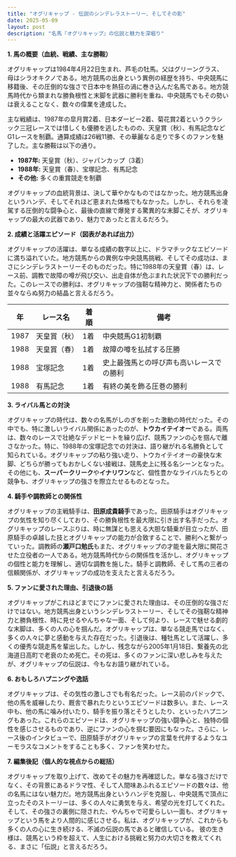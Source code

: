 ```yaml
---
title: "オグリキャップ - 伝説のシンデレラストーリー、そしてその影"
date: 2025-05-09
layout: post
description: "名馬『オグリキャップ』の伝説と魅力を深堀り"
---
```


**1. 馬の概要（血統、戦績、主な勝鞍）**

オグリキャップは1984年4月22日生まれ、芦毛の牡馬。父はグリーングラス、母はシラオキクノである。地方競馬の出身という異例の経歴を持ち、中央競馬に移籍後、その圧倒的な強さで日本中を熱狂の渦に巻き込んだ名馬である。地方競馬時代から類まれな勝負根性と末脚を武器に勝利を重ね、中央競馬でもその勢いは衰えることなく、数々の偉業を達成した。

主な戦績は、1987年の皐月賞2着、日本ダービー2着、菊花賞2着というクラシック三冠レースでは惜しくも優勝を逃したものの、天皇賞（秋）、有馬記念などG1レースを制覇。通算成績は26戦11勝、その華麗なる走りで多くのファンを魅了した。主な勝鞍は以下の通り。

* **1987年:**  天皇賞（秋）、ジャパンカップ（3着）
* **1988年:**  天皇賞（春）、宝塚記念、有馬記念
* **その他:**  多くの重賞競走を制覇

オグリキャップの血統背景は、決して華やかなものではなかった。地方競馬出身というハンデ、そしてそれほど恵まれた体格でもなかった。しかし、それらを凌駕する圧倒的な闘争心と、最後の直線で爆発する驚異的な末脚こそが、オグリキャップの最大の武器であり、魅力であったと言えるだろう。


**2. 成績と活躍エピソード（図表があれば出力）**

オグリキャップの活躍は、単なる成績の数字以上に、ドラマチックなエピソードに満ち溢れていた。地方競馬からの異例な中央競馬挑戦、そしてその成功は、まさにシンデレラストーリーそのものだった。特に1988年の天皇賞（春）は、レース前、調教で故障の噂が飛び交い、出走自体が危ぶまれた状況下での勝利だった。このレースでの勝利は、オグリキャップの強靭な精神力と、関係者たちの並々ならぬ努力の結晶と言えるだろう。

| 年 | レース名             | 着順 | 備考                                     |
|---|----------------------|-----|------------------------------------------|
| 1987 | 天皇賞（秋）         | 1着 | 中央競馬G1初制覇                          |
| 1988 | 天皇賞（春）         | 1着 | 故障の噂を払拭する圧勝                   |
| 1988 | 宝塚記念             | 1着 | 史上最強馬との呼び声も高いレースでの勝利 |
| 1988 | 有馬記念             | 1着 | 有終の美を飾る圧巻の勝利                   |


**3. ライバル馬との対決**

オグリキャップの時代は、数々の名馬がしのぎを削った激動の時代だった。その中でも、特に激しいライバル関係にあったのが、**トウカイテイオー**である。両馬は、数々のレースで壮絶なデッドヒートを繰り広げ、競馬ファンの心を掴んで離さなかった。特に、1988年の宝塚記念での対決は、語り継がれる名勝負として知られている。オグリキャップの粘り強い走り、トウカイテイオーの豪快な末脚、どちらが勝ってもおかしくない接戦は、競馬史上に残る名シーンとなった。その他にも、**スーパークリーク**や**イナリワン**など、個性豊かなライバルたちとの競争も、オグリキャップの強さを際立たせるものとなった。


**4. 騎手や調教師との関係性**

オグリキャップの主戦騎手は、**田原成貴騎手**であった。田原騎手はオグリキャップの気性を知り尽くしており、その勝負根性を最大限に引き出す名手だった。オグリキャップのレースぶりは、時に無謀とも思える大胆な騎乗が目立ったが、田原騎手の卓越した技とオグリキャップの能力が合致することで、勝利へと繋がっていった。調教師の**瀬戸口勉氏**もまた、オグリキャップの才能を最大限に開花させた立役者の一人である。地方競馬時代からの関係性を活かし、オグリキャップの個性と能力を理解し、適切な調教を施した。騎手と調教師、そして馬の三者の信頼関係が、オグリキャップの成功を支えたと言えるだろう。


**5. ファンに愛された理由、引退後の話**

オグリキャップがこれほどまでにファンに愛された理由は、その圧倒的な強さだけではない。地方競馬出身というシンデレラストーリー、そしてその強靭な精神力と勝負根性、時に見せるやんちゃな一面、そして何より、レースで魅せる劇的な末脚は、多くの人の心を掴んだ。オグリキャップは、単なる競走馬ではなく、多くの人々に夢と感動を与えた存在だった。引退後は、種牡馬として活躍し、多くの優秀な競走馬を輩出した。しかし、残念ながら2005年1月18日、繋養先の北海道日高町で老衰のため死亡。その死は、多くのファンに深い悲しみを与えたが、オグリキャップの伝説は、今もなお語り継がれている。


**6. おもしろハプニングや逸話**

オグリキャップは、その気性の激しさでも有名だった。レース前のパドックで、他の馬を威嚇したり、厩舎で暴れたりというエピソードは数多い。また、レース中も、他の馬に噛み付いたり、騎手を振り落とそうとしたり、といったハプニングもあった。これらのエピソードは、オグリキャップの強い闘争心と、独特の個性を感じさせるものであり、逆にファンの心を掴む要因にもなった。さらに、レース後のインタビューで、田原騎手がオグリキャップの言葉を代弁するようなユーモラスなコメントをすることも多く、ファンを笑わせた。


**7. 編集後記（個人的な視点からの総括）**

オグリキャップを取り上げて、改めてその魅力を再確認した。単なる強さだけでなく、その背景にあるドラマ性、そして人間味あふれるエピソードの数々は、他の名馬にはない魅力だ。地方競馬出身というハンデを克服し、中央競馬で頂点に立ったそのストーリーは、多くの人々に勇気を与え、希望の光を灯してくれた。そして、その強さの裏側に隠された、やんちゃで可愛らしい一面も、オグリキャップという馬をより人間的に感じさせる。私は、オグリキャップが、これからも多くの人の心に生き続ける、不滅の伝説の馬であると確信している。  彼の生き様は、競馬という枠を超えて、人生における挑戦と努力の大切さを教えてくれる、まさに「伝説」と言えるだろう。
